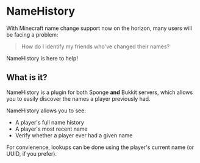 # NameHistory

With Minecraft name change support now on the horizon, many users will be facing a problem:

> How do I identify my friends who've changed their names?

NameHistory is here to help!

## What is it?

NameHistory is a plugin for both Sponge **and** Bukkit servers, which allows you to easily discover the names a player previously had.

NameHistory allows you to see:
* A player's full name history
* A player's most recent name
* Verify whether a player ever had a given name

For convienence, lookups can be done using the player's current name (or UUID, if you prefer).
